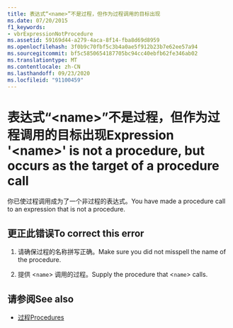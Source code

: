 ```yaml
---
title: 表达式“<name>”不是过程，但作为过程调用的目标出现
ms.date: 07/20/2015
f1_keywords:
- vbrExpressionNotProcedure
ms.assetid: 59169d44-a279-4aca-8f14-fba8d69d8959
ms.openlocfilehash: 3f0b9c70fbf5c3b4a0ae5f912b23b7e62ee57a94
ms.sourcegitcommit: bf5c5850654187705bc94cc40ebfb62fe346ab02
ms.translationtype: MT
ms.contentlocale: zh-CN
ms.lasthandoff: 09/23/2020
ms.locfileid: "91100459"
---
```

# <a name="expression-name-is-not-a-procedure-but-occurs-as-the-target-of-a-procedure-call"></a><span data-ttu-id="6afe1-102">表达式“\<name>”不是过程，但作为过程调用的目标出现</span><span class="sxs-lookup"><span data-stu-id="6afe1-102">Expression '\<name>' is not a procedure, but occurs as the target of a procedure call</span></span>

<span data-ttu-id="6afe1-103">你已使过程调用成为了一个非过程的表达式。</span><span class="sxs-lookup"><span data-stu-id="6afe1-103">You have made a procedure call to an expression that is not a procedure.</span></span>  
  
## <a name="to-correct-this-error"></a><span data-ttu-id="6afe1-104">更正此错误</span><span class="sxs-lookup"><span data-stu-id="6afe1-104">To correct this error</span></span>  
  
1. <span data-ttu-id="6afe1-105">请确保过程的名称拼写正确。</span><span class="sxs-lookup"><span data-stu-id="6afe1-105">Make sure you did not misspell the name of the procedure.</span></span>  
  
2. <span data-ttu-id="6afe1-106">提供 <`name`> 调用的过程。</span><span class="sxs-lookup"><span data-stu-id="6afe1-106">Supply the procedure that <`name`> calls.</span></span>  
  
## <a name="see-also"></a><span data-ttu-id="6afe1-107">请参阅</span><span class="sxs-lookup"><span data-stu-id="6afe1-107">See also</span></span>

- [<span data-ttu-id="6afe1-108">过程</span><span class="sxs-lookup"><span data-stu-id="6afe1-108">Procedures</span></span>](../programming-guide/language-features/procedures/index.md)
